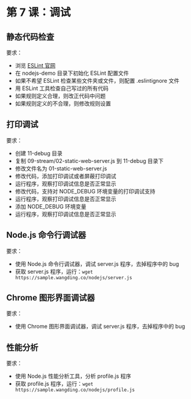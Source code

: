 # 第 7 课：调试

## 静态代码检查

要求：
- 浏览 [ESLint 官网](https://cn.eslint.org/)
- 在 nodejs-demo 目录下初始化 ESLint 配置文件
- 如果不希望 ESLint 检查某些文件夹或文件，则配置 .eslintignore 文件
- 用 ESLint 工具检查自己写过的所有代码
- 如果规则定义合理，则改正代码中问题
- 如果规则定义的不合理，则修改规则设置

## 打印调试

要求：
- 创建 11-debug 目录
- 复制 09-stream/02-static-web-server.js 到 11-debug 目录下
- 修改文件名为 01-static-web-server.js
- 修改代码，添加打印调试或者屏蔽打印调试
- 运行程序，观察打印调试信息是否正常显示
- 修改代码，支持对 NODE_DEBUG 环境变量的打印调试支持
- 运行程序，观察打印调试信息是否正常显示
- 添加 NODE_DEBUG 环境变量
- 运行程序，观察打印调试信息是否正常显示

## Node.js 命令行调试器

要求：
- 使用 Node.js 命令行调试器，调试 server.js 程序，去掉程序中的 bug
- 获取 server.js 程序，运行：`wget https://sample.wangding.co/nodejs/server.js`

## Chrome 图形界面调试器

要求：
- 使用 Chrome 图形界面调试器，调试 server.js 程序，去掉程序中的 bug

## 性能分析

要求：
- 使用 Node.js 性能分析工具，分析 profile.js 程序
- 获取 profile.js 程序，运行：`wget https://sample.wangding.co/nodejs/profile.js`
